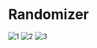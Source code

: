 # Randomizer

![1](https://github.com/ninjaaaxxx/Random-Number-Generator/assets/132187755/d3efadf7-f5b5-431a-8ef0-2cff284b3749)
![2](https://github.com/ninjaaaxxx/Random-Number-Generator/assets/132187755/561c5e9b-01f0-47cc-8c6b-f7d99e9c693d)
![3](https://github.com/ninjaaaxxx/Random-Number-Generator/assets/132187755/9c4dd2f8-6cec-4c1f-803a-cc769530182d)

